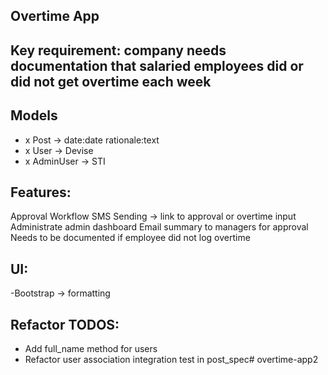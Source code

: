 ## Overtime App

## Key requirement: company needs documentation that salaried employees did or did not get overtime each week

## Models
- x Post -> date:date rationale:text
- x User -> Devise
- x AdminUser -> STI

## Features:
Approval Workflow
SMS Sending -> link to approval or overtime input
Administrate admin dashboard
Email summary to managers for approval
Needs to be documented if employee did not log overtime

## UI:
-Bootstrap -> formatting

## Refactor TODOS:
- Add full_name method for users
- Refactor user association integration test in post_spec# overtime-app2
